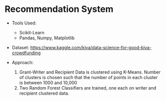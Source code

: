 # Recommendation System

* Tools Used:
   * Scikit-Learn
   * Pandas, Numpy, Matplotlib
   
* Dataset: https://www.kaggle.com/kiva/data-science-for-good-kiva-crowdfunding

* Approach:
    1. Grant-Writer and Recipient Data is clustered using K-Means. Number of clusters is chosen such that the number of points in each cluster is between 1000 and 10,000
    2. Two Random Forest Classifiers are trained, one each on writer and recipient clustered data.
   
